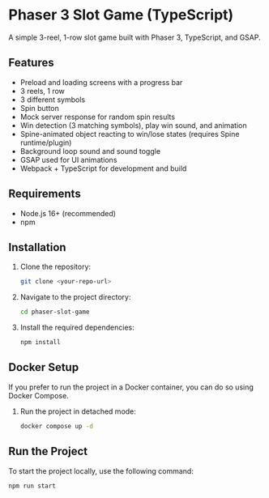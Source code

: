 # Phaser 3 Slot Game (TypeScript)

A simple 3-reel, 1-row slot game built with Phaser 3, TypeScript, and GSAP.

## Features

- Preload and loading screens with a progress bar
- 3 reels, 1 row
- 3 different symbols
- Spin button
- Mock server response for random spin results
- Win detection (3 matching symbols), play win sound, and animation
- Spine-animated object reacting to win/lose states (requires Spine runtime/plugin)
- Background loop sound and sound toggle
- GSAP used for UI animations
- Webpack + TypeScript for development and build

## Requirements

- Node.js 16+ (recommended)
- npm

## Installation

1. Clone the repository:

    ```bash
    git clone <your-repo-url>
    ```

2. Navigate to the project directory:

    ```bash
    cd phaser-slot-game
    ```

3. Install the required dependencies:

    ```bash
    npm install
    ```

## Docker Setup

If you prefer to run the project in a Docker container, you can do so using Docker Compose.

1. Run the project in detached mode:

    ```bash
    docker compose up -d
    ```

## Run the Project

To start the project locally, use the following command:

```bash
npm run start